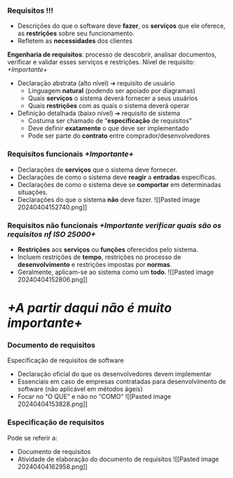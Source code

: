 ### Requisitos !!!
- Descrições do que o software deve **fazer**, os **serviços** que ele oferece, as **restrições** sobre seu funcionamento.
- Refletem as **necessidades** dos clientes 

**Engenharia de requisitos**: processo de descobrir, analisar documentos, verificar e validar esses serviços e restrições.
Nível de requisito: *+Importante+*
- Declaração abstrata (alto nível) ➔ requisito de usuário
	- Linguagem **natural** (podendo ser apoiado por diagramas)
	- Quais **serviços** o sistema deverá fornecer a seus usuários
	- Quais **restrições** com as quais o sistema deverá operar
- Definição detalhada (baixo nível) ➔ requisito de sistema
	- Costuma ser chamado de “**especificação** de requisitos”
	- Deve definir **exatamente** o que deve ser implementado
	- Pode ser parte do **contrato** entre comprador/desenvolvedores

### Requisitos funcionais *+Importante+*
- Declarações de **serviços** que o sistema deve fornecer.
- Declarações de como o sistema deve **reagir** a **entradas** específicas.
- Declarações de como o sistema deve se **comportar** em determinadas situações.
- Declarações do que o sistema **não** deve fazer.
![[Pasted image 20240404152740.png]]
### Requisitos não funcionais *+Importante verificar quais são os requisitos nf ISO 25000+*
- **Restrições** aos **serviços** ou **funções** oferecidos pelo sistema.
- Incluem restrições de **tempo**, restrições no processo de **desenvolvimento** e restrições impostas por **normas**.
- Geralmente, aplicam-se ao sistema como um **todo**.
![[Pasted image 20240404152806.png]]

# *+A partir daqui não é muito importante+*
### Documento de requisitos
Especificação de requisitos de software
- Declaração oficial do que os desenvolvedores devem implementar
- Essenciais em caso de empresas contratadas para desenvolvimento de software (não aplicável em métodos ágeis)
- Focar no “O QUE” e não no “COMO”
![[Pasted image 20240404153828.png]]

### Especificação de requisitos
Pode se referir a:
- Documento de requisitos
- Atividade de elaboração do documento de requisitos
![[Pasted image 20240404162958.png]]
